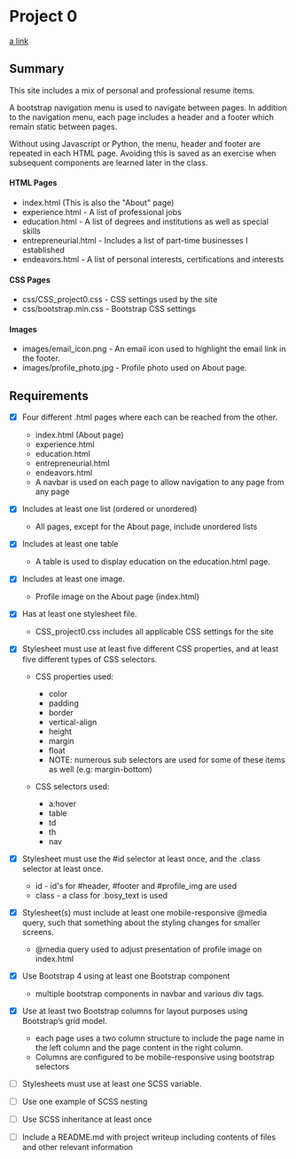 # Project 0
[a link](https://mcdomx.github.io/project0/)

## Summary
This site includes a mix of personal and professional resume items.

A bootstrap navigation menu is used to navigate between pages.  In addition to the navigation menu, each page includes a header and a footer which remain static between pages.

Without using Javascript or Python, the menu, header and footer are repeated in each HTML page.  Avoiding this is saved as an exercise when subsequent components are learned later in the class.

#### HTML Pages
- index.html (This is also the "About" page)
- experience.html - A list of professional jobs
- education.html - A list of degrees and institutions as well as special skills
- entrepreneurial.html - Includes a list of part-time businesses I established
- endeavors.html - A list of personal interests, certifications and interests

#### CSS Pages
- css/CSS_project0.css - CSS settings used by the site
- css/bootstrap.min.css - Bootstrap CSS settings

#### Images
- images/email_icon.png - An email icon used to highlight the email link in the footer.
- images/profile_photo.jpg - Profile photo used on About page.


## Requirements
- [X] Four different .html pages where each can be reached from the other.
  - index.html (About page)
  - experience.html
  - education.html
  - entrepreneurial.html
  - endeavors.html
  - A navbar is used on each page to allow navigation to any page from any page

- [X] Includes at least one list (ordered or unordered)
  - All pages, except for the About page, include unordered lists

- [X] Includes at least one table
  - A table is used to display education on the education.html page.

- [X] Includes at least one image.
  - Profile image on the About page (index.html)

- [X] Has at least one stylesheet file.
  - CSS_project0.css includes all applicable CSS settings for the site

- [X] Stylesheet must use at least five different CSS properties, and at least five different types of CSS selectors.
  - CSS properties used:
    - color
    - padding
    - border
    - vertical-align
    - height
    - margin
    - float
    - NOTE: numerous sub selectors are used for some of these items as well (e.g: margin-bottom)

  - CSS selectors used:
    - a:hover
    - table
    - td
    - th
    - nav


- [X] Stylesheet must use the #id selector at least once, and the .class selector at least once.
  - id - id's for #header, #footer and #profile_img are used
  - class - a class for .bosy_text is used

- [X] Stylesheet(s) must include at least one mobile-responsive @media query, such that something about the styling changes for smaller screens.
  - @media query used to adjust presentation of profile image on index.html

- [X] Use Bootstrap 4 using at least one Bootstrap component
  - multiple bootstrap components in navbar and various div tags.

- [X] Use at least two Bootstrap columns for layout purposes using Bootstrap’s grid model.
  - each page uses a two column structure to include the page name in the left column and the page content in the right column.
  - Columns are configured to be mobile-responsive using bootstrap selectors


- [ ] Stylesheets must use at least one SCSS variable.

- [ ] Use one example of SCSS nesting

- [ ] Use SCSS inheritance at least once

- [ ] Include a README.md with project writeup including contents of files and other relevant information
